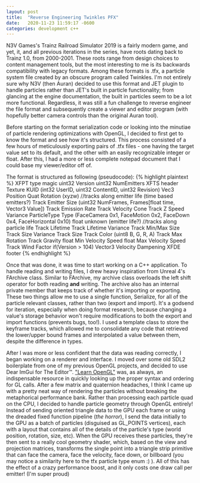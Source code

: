```yaml
---
layout: post
title:  "Reverse Engineering Twinkles PFX"
date:   2020-11-23 11:59:17 -0600
categories: development c++
---
```


N3V Games's Trainz Railroad Simulator 2019 is a fairly modern game, and yet, it, and all previous iterations in the series, have roots dating back to Trainz 1.0, from 2000-2001.
These roots range from design choices to content management tools, but the most interesting to me is its backwards compatibility with legacy formats.
Among these formats is .tfx, a particle system file created by an obscure program called Twinkles.
I'm not entirely sure why N3V (then Auran) decided to use this format and JET plugin to handle particles rather than JET's built in particle functionality; from glancing at the engine documentation, the built in particles seem to be a lot more functional.
Regardless, it was still a fun challenge to reverse engineer the file format and subsequently create a viewer and editor program (with hopefully better camera controls than the original Auran tool).

Before starting on the format serialization code or looking into the minutiae of particle rendering optimizations with OpenGL, I decided to first get to know the format and see how it's structured.
This process consisted of a few hours of meticulously exporting pairs of .tfx files - one having the target value set to its default, and the other with an easily recognizable integer or float.
After this, I had a more or less complete notepad document that I could base my viewer/editor off of.

The format is structured as following (pseudocode):
{% highlight plaintext %}
XFPT type magic
uint32 Version
uint32 NumEmitters
    XFTS header
    Texture KUID (int32 UserID, uint32 ContentID, uint32 Revision)
    Vec3 Position
    Quat Rotation (xyzw)
    //tracks along emitter life (time based emitters?)
    Track<Vector3> Emitter Size (uint32 NumFrames, Frames[float time, Vector3 Value])
    Track<float> Emission Rate
    Track<Vector3> Velocity Cone
    Track<float> Z Speed Variance
    ParticleType Type (FaceCamera 0x1, FaceMotion 0x2, FaceDown 0x4, FaceHorizontal 0x10)
    float unknown (emitter life?)
    //tracks along particle life
    Track<float> Lifetime
    Track<float> Lifetime Variance
    Track<Vector2> Min/Max Size
    Track<float> Size Variance
    Track<float> Size
    Track<Color> Color (uint8 B, G, R, A)
    Track<float> Max Rotation
    Track<float> Gravity
    float Min Velocity Speed
    float Max Velocity Speed
    Track<float> Wind Factor
    if(Version > 104)
        Vector3 Velocity Dampening
    XFDE footer
{% endhighlight %}

Once that was done, it was time to start working on a C++ application.
To handle reading and writing files, I drew heavy inspiration from Unreal 4's FArchive class.
Similar to FArchive, my archive class overloads the left shift operator for both reading **and** writing.
The archive also has an internal private member that keeps track of whether it's importing or exporting.
These two things allow me to use a single function, Serialize, for all of the particle relevant classes, rather than two (export and import).
It's a godsend for iteration, especially when doing format research, because changing a value's storage behavior won't require modifications to both the export and import functions (prevents bugs, too!).
I used a template class to store the keyframe tracks, which allowed me to consolidate any code that retrieved the lower/upper bound frames and interpolated a value between them, despite the difference in types.

After I was more or less confident that the data was reading correctly, I began working on a renderer and interface.
I moved over some old SDL2 boilerplate from one of my previous OpenGL projects, and decided to use Dear ImGui for The Editor&trade;.
["Learn OpenGL"][learnopengl] was, as always, an indispensable resource in quickly looking up the proper syntax and ordering for GL calls.
After a few matrix and quaternion headaches, I think I came up with a pretty neat way of rendering the particles without breaking the metaphorical performance bank.
Rather than processing each particle quad on the CPU, I decided to handle particle geometry through OpenGL entirely!
Instead of sending oriented triangle data to the GPU each frame or using the dreaded fixed function pipeline (*the horror*), I send the data initially to the GPU as a batch of particles (disguised as GL_POINTS vertices), each with a layout that contains all of the details of the particle's type (world position, rotation, size, etc).
When the GPU receives these particles, they're then sent to a really cool geometry shader, which, based on the view and projection matrices, transforms the single point into a triangle strip primitive that can face the camera, face the velocity, face down, or billboard (you may notice a similarity here to the tfx particle type enum :) ).
All of this has the effect of a crazy performance boost, and it only costs one draw call per emitter! (I'm super proud)

[learnopengl]: https://learnopengl.com/